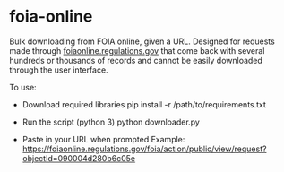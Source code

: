 # foia-online
Bulk downloading from FOIA online, given a URL. Designed for requests made through [foiaonline.regulations.gov](foiaonline.regulations.gov) that come back with several hundreds or thousands of records and cannot be easily downloaded through the user interface.

To use: 

* Download required libraries
    pip install -r /path/to/requirements.txt

* Run the script (python 3)
    python downloader.py

* Paste in your URL when prompted
    Example: https://foiaonline.regulations.gov/foia/action/public/view/request?objectId=090004d280b6c05e
